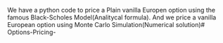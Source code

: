 We have a python code to price a Plain vanilla Europen option using the famous Black-Scholes Model(Analitycal formula).
And we price a vanilla European option using Monte Carlo Simulation(Numerical solution)# Options-Pricing-
